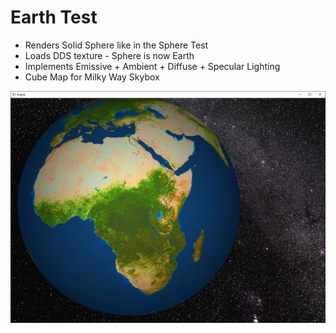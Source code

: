 # Earth Test

* Renders Solid Sphere like in the Sphere Test
* Loads DDS texture - Sphere is now Earth
* Implements Emissive + Ambient + Diffuse + Specular Lighting
* Cube Map for Milky Way Skybox

![Alt text](Screenshots/01.png?raw=true "Earth")
